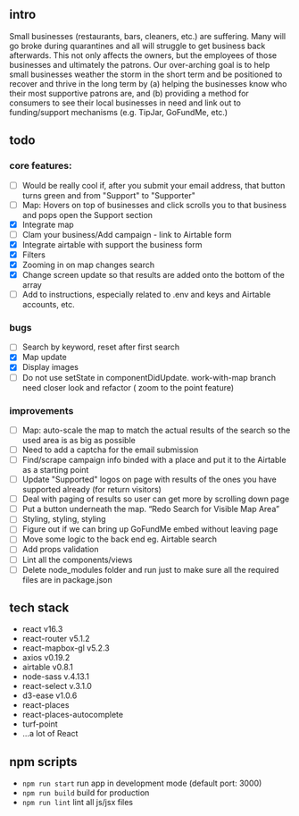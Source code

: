 ## intro

Small businesses (restaurants, bars, cleaners, etc.) are suffering. Many will go broke during quarantines and all will struggle to get business back afterwards. This not only affects the owners, but the employees of those businesses and ultimately the patrons. Our over-arching goal is to help small businesses weather the storm in the short term and be positioned to recover and thrive in the long term by (a) helping the businesses know who their most supportive patrons are, and (b) providing a method for consumers to see their local businesses in need and link out to funding/support mechanisms (e.g. TipJar, GoFundMe, etc.)

## todo

### core features:
- [ ] Would be really cool if, after you submit your email address, that button turns green and from "Support" to "Supporter"
- [ ] Map: Hovers on top of businesses and click scrolls you to that business and pops open the Support section
- [x] Integrate map
- [ ] Clam your business/Add campaign - link to Airtable form
- [x] Integrate airtable with support the business form
- [x] Filters
- [x] Zooming in on map changes search
- [x] Change screen update so that results are added onto the bottom of the array
- [ ] Add to instructions, especially related to .env and keys and Airtable accounts, etc.

### bugs

- [ ] Search by keyword, reset after first search
- [x] Map update
- [x] Display images
- [ ] Do not use setState in componentDidUpdate. work-with-map branch need closer look and refactor ( zoom to the point feature)

### improvements
- [ ] Map: auto-scale the map to match the actual results of the search so the used area is as big as possible
- [ ] Need to add a captcha for the email submission
- [ ] Find/scrape campaign info binded with a place and put it to the Airtable as a starting point
- [ ] Update "Supported" logos on page with results of the ones you have supported already (for return visitors)
- [ ] Deal with paging of results so user can get more by scrolling down page
- [ ] Put a button underneath the map. “Redo Search for Visible Map Area”
- [ ] Styling, styling, styling
- [ ] Figure out if we can bring up GoFundMe embed without leaving page
- [ ] Move some logic to the back end eg. Airtable search
- [ ] Add props validation
- [ ] Lint all the components/views
- [ ] Delete node_modules folder and run just to make sure all the required files are in package.json

## tech stack

- react v16.3
- react-router v5.1.2
- react-mapbox-gl v5.2.3
- axios v0.19.2
- airtable v0.8.1
- node-sass v.4.13.1
- react-select v.3.1.0
- d3-ease v1.0.6
- react-places
- react-places-autocomplete
- turf-point
- ...a lot of React 

## npm scripts

- `npm run start` run app in development mode (default port: 3000)
- `npm run build` build for production
- `npm run lint` lint all js/jsx files

